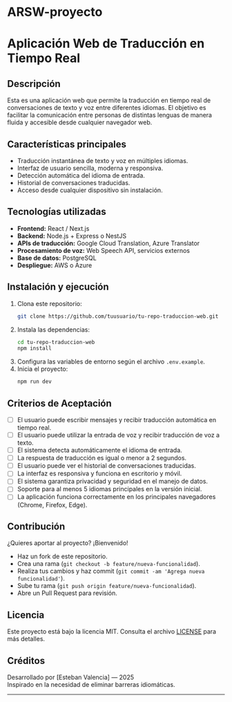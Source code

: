 # ARSW-proyecto
# Aplicación Web de Traducción en Tiempo Real

## Descripción

Esta es una aplicación web que permite la traducción en tiempo real de conversaciones de texto y voz entre diferentes idiomas. El objetivo es facilitar la comunicación entre personas de distintas lenguas de manera fluida y accesible desde cualquier navegador web.

## Características principales

- Traducción instantánea de texto y voz en múltiples idiomas.
- Interfaz de usuario sencilla, moderna y responsiva.
- Detección automática del idioma de entrada.
- Historial de conversaciones traducidas.
- Acceso desde cualquier dispositivo sin instalación.

## Tecnologías utilizadas

- **Frontend:** React / Next.js  
- **Backend:** Node.js + Express o NestJS  
- **APIs de traducción:** Google Cloud Translation, Azure Translator  
- **Procesamiento de voz:** Web Speech API, servicios externos  
- **Base de datos:** PostgreSQL 
- **Despliegue:**  AWS o Azure 

## Instalación y ejecución

1. Clona este repositorio:
    ```bash
    git clone https://github.com/tuusuario/tu-repo-traduccion-web.git
    ```
2. Instala las dependencias:
    ```bash
    cd tu-repo-traduccion-web
    npm install
    ```
3. Configura las variables de entorno según el archivo `.env.example`.
4. Inicia el proyecto:
    ```bash
    npm run dev
    ```

## Criterios de Aceptación

- [ ] El usuario puede escribir mensajes y recibir traducción automática en tiempo real.
- [ ] El usuario puede utilizar la entrada de voz y recibir traducción de voz a texto.
- [ ] El sistema detecta automáticamente el idioma de entrada.
- [ ] La respuesta de traducción es igual o menor a 2 segundos.
- [ ] El usuario puede ver el historial de conversaciones traducidas.
- [ ] La interfaz es responsiva y funciona en escritorio y móvil.
- [ ] El sistema garantiza privacidad y seguridad en el manejo de datos.
- [ ] Soporte para al menos 5 idiomas principales en la versión inicial.
- [ ] La aplicación funciona correctamente en los principales navegadores (Chrome, Firefox, Edge).

## Contribución

¿Quieres aportar al proyecto? ¡Bienvenido!
- Haz un fork de este repositorio.
- Crea una rama (`git checkout -b feature/nueva-funcionalidad`).
- Realiza tus cambios y haz commit (`git commit -am 'Agrega nueva funcionalidad'`).
- Sube tu rama (`git push origin feature/nueva-funcionalidad`).
- Abre un Pull Request para revisión.

## Licencia

Este proyecto está bajo la licencia MIT. Consulta el archivo [LICENSE](LICENSE) para más detalles.

## Créditos

Desarrollado por [Esteban Valencia] — 2025  
Inspirado en la necesidad de eliminar barreras idiomáticas.

---


